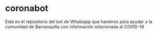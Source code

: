 # coronabot
Este es el repositorio del bot de Whatsapp que haremos para ayudar a la comunidad de Barranquilla con información relacionada al COVID-19

